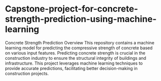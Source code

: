 # Capstone-project-for-concrete-strength-prediction-using-machine-learning
Concrete Strength Prediction
Overview
This repository contains a machine learning model for predicting the compressive strength of concrete based on various input features. Predicting concrete strength is crucial in the construction industry to ensure 
the structural integrity of buildings and infrastructure. This project leverages machine learning techniques to provide accurate predictions, facilitating better decision-making in construction projects.
